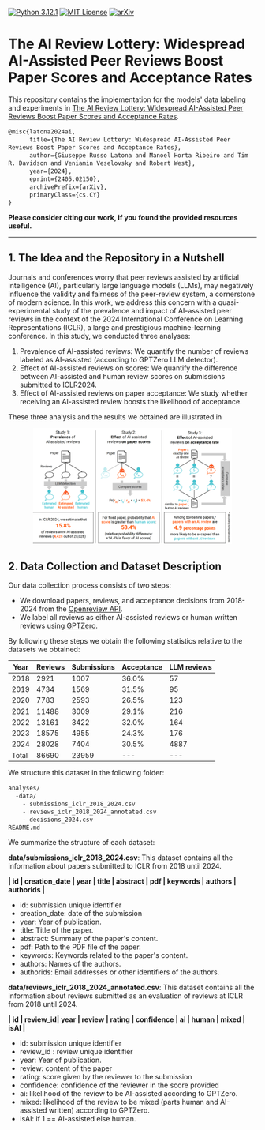 [![Python 3.12.1](https://img.shields.io/badge/python-3.12-blue.svg)](https://www.python.org/downloads/release/python-312/)
[![MIT License](https://img.shields.io/github/license/m43/focal-loss-against-heuristics)](LICENSE)
[![arXiv](https://img.shields.io/badge/arXiv-2303.04132-b31b1b.svg)](https://arxiv.org/abs/2405.02150)

# The AI Review Lottery: Widespread AI-Assisted Peer Reviews Boost Paper Scores and Acceptance Rates

This repository contains the implementation for the models' data labeling and experiments in [The AI Review Lottery: Widespread AI-Assisted Peer Reviews Boost Paper Scores and Acceptance Rates](https://arxiv.org/abs/2405.02150).

```
@misc{latona2024ai,
      title={The AI Review Lottery: Widespread AI-Assisted Peer Reviews Boost Paper Scores and Acceptance Rates}, 
      author={Giuseppe Russo Latona and Manoel Horta Ribeiro and Tim R. Davidson and Veniamin Veselovsky and Robert West},
      year={2024},
      eprint={2405.02150},
      archivePrefix={arXiv},
      primaryClass={cs.CY}
}
```
**Please consider citing our work, if you found the provided resources useful.**<br>

---
## 1. The Idea and the Repository in a Nutshell


Journals and conferences worry that peer reviews assisted by artificial intelligence (AI), particularly large language models (LLMs), may negatively influence the validity and fairness of the peer-review system, a cornerstone of modern science. In this work, we address this concern with a quasi-experimental study of the prevalence and impact of AI-assisted peer reviews in the context of the 2024 International Conference on Learning Representations (ICLR), a large and prestigious machine-learning conference. In this study, we conducted three analyses:

1. Prevalence of AI-assisted reviews: We quantify the number of reviews labeled as AI-assisted (according to GPTZero LLM detector).
2. Effect of AI-assisted reviews on scores: We quantify the difference between AI-assisted and human review scores on submissions submitted to ICLR2024.
3. Effect of AI-assisted reviews on paper acceptance: We study whether receiving an AI-assisted review boosts the likelihood of acceptance.

These three analysis and the results we obtained are illustrated in 

<div align="center">
<img src="analyses/README/fig1.png" style="width:80%">
</div>



## 2. Data Collection and Dataset Description
Our data collection process consists of two steps:
*  We download papers, reviews, and acceptance decisions from 2018-2024 from the [Openreview API](https://docs.openreview.net/getting-started/using-the-api). 
* We label all reviews as either AI-assisted reviews or human written reviews using [GPTZero](https://gptzero.me/).

By following these steps we obtain the following statistics relative to the datasets we obtained:


| Year | Reviews | Submissions | Acceptance | LLM reviews |
|------|---------|-------------|------------|-------------|
| 2018 | 2921    | 1007        | 36.0%      | 57          |
| 2019 | 4734    | 1569        | 31.5%      | 95          |
| 2020 | 7783    | 2593        | 26.5%      | 123         |
| 2021 | 11488   | 3009        | 29.1%      | 216         |
| 2022 | 13161   | 3422        | 32.0%      | 164         |
| 2023 | 18575   | 4955        | 24.3%      | 176         |
| 2024 | 28028   | 7404        | 30.5%      | 4887        |
| Total| 86690   | 23959       | ---        | ---         |


We structure this dataset in the following folder:

```
analyses/
  -data/
    - submissions_iclr_2018_2024.csv
    - reviews_iclr_2018_2024_annotated.csv
    - decisions_2024.csv
README.md
```

We summarize the structure of each dataset:

**data/submissions_iclr_2018_2024.csv**: This dataset contains all the information about papers submitted to ICLR from 2018 until 2024. 


**| id | creation_date | year | title | abstract | pdf | keywords | authors | authorids |**
- id: submission unique identifier
- creation_date: date of the submission
- year: Year of publication.
- title: Title of the paper.
- abstract: Summary of the paper's content.
- pdf: Path to the PDF file of the paper.
- keywords: Keywords related to the paper's content.
- authors: Names of the authors.
- authorids: Email addresses or other identifiers of the authors.


**data/reviews_iclr_2018_2024_annotated.csv**: This dataset contains all the information about reviews submitted as an evaluation of reviews at ICLR from 2018 until 2024. 

**| id | review_id| year | review | rating | confidence | ai | human | mixed | isAI |**


- id: submission unique identifier
- review_id : review unique identifier
- year: Year of publication.
- review: content of the paper
- rating: score given by the reviewer to the submission
- confidence: confidence of the reviewer in the score provided
- ai: likelihood of the review to be AI-assisted according to GPTZero.
- mixed: likelihood of the review to be mixed (parts human and AI-assisted written) according to GPTZero.
- isAI: if 1 == AI-assisted else human. 




